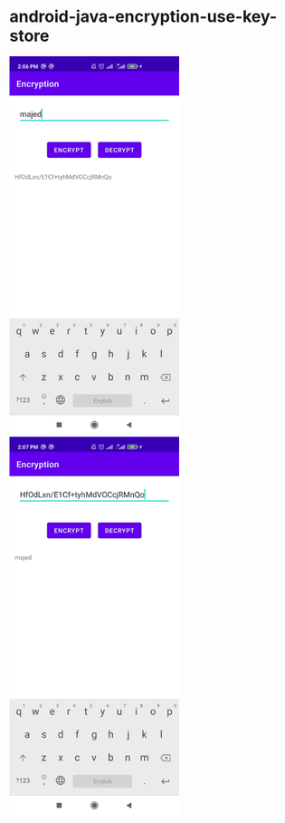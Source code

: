 # android-java-encryption-use-key-store

<img src="https://github.com/majedalmoqbeli/android-java-encryption-use-key-store/blob/master/screenshots/EnCryptor.jpg" width="300">       <img src="https://github.com/majedalmoqbeli/android-java-encryption-use-key-store/blob/master/screenshots/DeCryptor.jpg" width="300">




